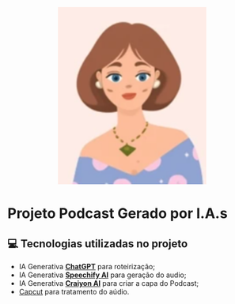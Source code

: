 <p align="center">
<img 
    src="Capa.png"
    width="300"
/>
</p>

# Projeto Podcast Gerado por I.A.s


## 💻 Tecnologias utilizadas no projeto

- IA Generativa **[ChatGPT](https://chat.openai.com)** para roteirização;
- IA Generativa **[Speechify AI](https://speechify.com//)** para geração do audio;
- IA Generativa **[Craiyon AI](https://www.craiyon.com/)** para criar a capa do Podcast;
- [Capcut](https://www.capcut.com/pt-br/) para tratamento do aúdio.


